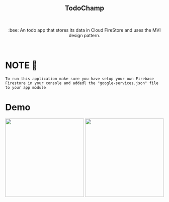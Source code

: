 <h2 align="center">TodoChamp</h2></br>

<p align="center">
:bee:  An todo app that stores its data in Cloud FireStore and uses the MVI design pattern.
</p><br>

# NOTE 🚨
``
To run this application make sure you have setup your own Firebase Firestore in your console and addedl the "google-services.json" file to your app module
``

# Demo
<p align="center">
<img src="https://github.com/Breens-Mbaka/BeeTablesCompose/assets/72180010/8a9022ae-59ab-421c-be6d-fe897a4ef617" width="250"/> <img src="https://github.com/Breens-Mbaka/BeeTablesCompose/assets/72180010/eb873c0f-a763-4d77-b3ef-84c0ef2b84db" width="250"/>
</p><br>